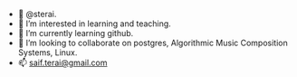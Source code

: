 - 👋 @sterai.
- 👀 I’m interested in learning and teaching.
- 🌱 I’m currently learning github.
- 💞️ I’m looking to collaborate on postgres, Algorithmic Music Composition Systems, Linux.
- 📫 saif.terai@gmail.com

<!---
sterai/sterai is a ✨ special ✨ repository because its `README.md` (this file) appears on your GitHub profile.
You can click the Preview link to take a look at your changes.
--->
